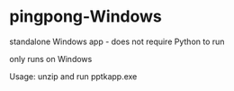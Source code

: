 # pingpong-Windows

standalone Windows app - does not require Python to run

only runs on Windows

Usage:
unzip and run pptkapp.exe

